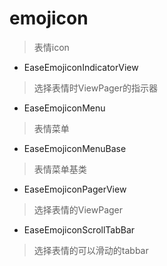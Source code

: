 # emojicon
> 表情icon

- EaseEmojiconIndicatorView
> 选择表情时ViewPager的指示器

- EaseEmojiconMenu
> 表情菜单

- EaseEmojiconMenuBase
> 表情菜单基类

- EaseEmojiconPagerView
> 选择表情的ViewPager

- EaseEmojiconScrollTabBar
> 选择表情的可以滑动的tabbar
